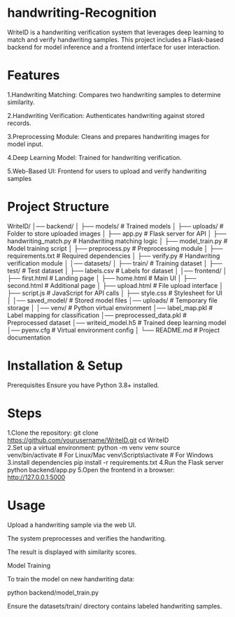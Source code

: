 # handwriting-Recognition

WriteID is a handwriting verification system that leverages deep learning to match and verify handwriting samples. This project includes a Flask-based backend for model inference and a frontend interface for user interaction.

# Features

1.Handwriting Matching: Compares two handwriting samples to determine similarity.

2.Handwriting Verification: Authenticates handwriting against stored records.

3.Preprocessing Module: Cleans and prepares handwriting images for model input.

4.Deep Learning Model: Trained for handwriting verification.

5.Web-Based UI: Frontend for users to upload and verify handwriting samples

# Project Structure

WriteID/
│── backend/
│   ├── models/               # Trained models
│   ├── uploads/              # Folder to store uploaded images
│   ├── app.py                # Flask server for API
│   ├── handwriting_match.py  # Handwriting matching logic
│   ├── model_train.py        # Model training script
│   ├── preprocess.py         # Preprocessing module
│   ├── requirements.txt      # Required dependencies
│   ├── verify.py             # Handwriting verification module
│
│── datasets/
│   ├── train/                # Training dataset
│   ├── test/                 # Test dataset
│   ├── labels.csv            # Labels for dataset
│
│── frontend/
│   ├── first.html            # Landing page
│   ├── home.html             # Main UI
│   ├── second.html           # Additional page
│   ├── upload.html           # File upload interface
│   ├── script.js             # JavaScript for API calls
│   ├── style.css             # Stylesheet for UI
│
│── saved_model/              # Stored model files
│── uploads/                  # Temporary file storage
│
│── venv/                     # Python virtual environment
│── label_map.pkl             # Label mapping for classification
│── preprocessed_data.pkl      # Preprocessed dataset
│── writeid_model.h5           # Trained deep learning model
│── pyenv.cfg                  # Virtual environment config
│
└── README.md                 # Project documentation
# Installation & Setup
Prerequisites
Ensure you have Python 3.8+ installed.

# Steps

1.Clone the repository:
   git clone https://github.com/yourusername/WriteID.git
   cd WriteID  
2.Set up a virtual environment:
   python -m venv venv
   source venv/bin/activate  # For Linux/Mac
   venv\Scripts\activate     # For Windows
3.install dependencies
  pip install -r requirements.txt
4.Run the Flask server
  python backend/app.py
5.Open the frontend in a browser:
  http://127.0.0.1:5000

# Usage

Upload a handwriting sample via the web UI.

The system preprocesses and verifies the handwriting.

The result is displayed with similarity scores.

Model Training

To train the model on new handwriting data:

python backend/model_train.py

Ensure the datasets/train/ directory contains labeled handwriting samples.

